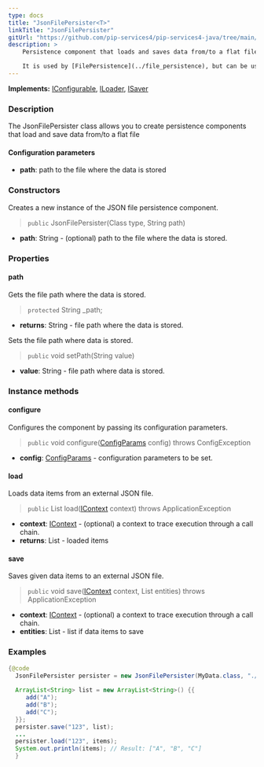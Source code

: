 ```yaml
---
type: docs
title: "JsonFilePersister<T>"
linkTitle: "JsonFilePersister"
gitUrl: "https://github.com/pip-services4/pip-services4-java/tree/main/pip-services4-persistence-java"
description: >
    Persistence component that loads and saves data from/to a flat file.

    It is used by [FilePersistence](../file_persistence), but can be useful on its own.
---
```


**Implements:** [IConfigurable](../../../components/config/iconfigurable), [ILoader<T>](../../read/iloader), [ISaver<T>](../../write/isaver)

### Description

The JsonFilePersister class allows you to create persistence components that load and save data from/to a flat file


#### Configuration parameters

- **path**: path to the file where the data is stored

### Constructors
Creates a new instance of the JSON file persistence component.

> `public` JsonFilePersister(Class<T> type, String path)

- **path**: String - (optional) path to the file where the data is stored.


### Properties

#### path
Gets the file path where the data is stored.

> `protected` String _path;

- **returns**: String - file path where the data is stored.

Sets the file path where data is stored.

> `public` void setPath(String value)

- **value**: String - file path where data is stored.


### Instance methods

#### configure
Configures the component by passing its configuration parameters.

> `public` void configure([ConfigParams](../../../components/config/config_params) config) throws ConfigException

- **config**: [ConfigParams](../../../components/config/config_params) - configuration parameters to be set.

#### load
Loads data items from an external JSON file.

> `public` List<T> load([IContext](../../../components/context/icontext) context) throws ApplicationException

- **context**: [IContext](../../../components/context/icontext) - (optional) a context to trace execution through a call chain.
- **returns**: List<T> - loaded items


#### save
Saves given data items to an external JSON file.

> `public` void save([IContext](../../../components/context/icontext) context, List<T> entities) throws ApplicationException

- **context**: [IContext](../../../components/context/icontext) - (optional) a context to trace execution through a call chain.
- **entities**: List<T> - list if data items to save


### Examples

```java
{@code
  JsonFilePersister persister = new JsonFilePersister(MyData.class, "./data/data.json");
 
  ArrayList<String> list = new ArrayList<String>() {{
     add("A");
     add("B");
     add("C");
  }};
  persister.save("123", list);
  ...
  persister.load("123", items);
  System.out.println(items); // Result: ["A", "B", "C"]
  }
```
